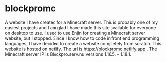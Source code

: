 # blockpromc
A website I have created for a Minecraft server. This is probably one of my easiest projects and I am glad I have made this site available for everyone on desktop to use.
I used to use Enjin for creating a Minecraft server website, but I stopped. Since I know how to code in front end programming languages, I have decided to create
a website completely from scratch. This website is hosted on netlify. The url is https://blockpromc.netlify.app . The Minecraft server IP is Blockpro.serv.nu
versions 1.16.5. - 1.18.1.

